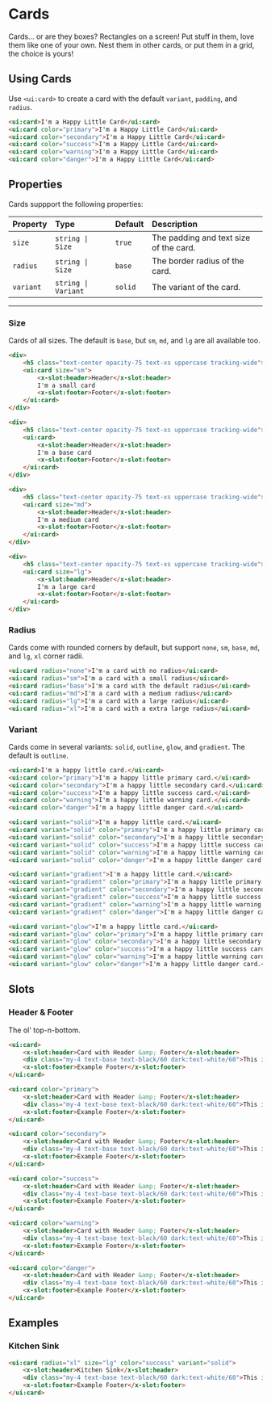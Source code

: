 # Cards

Cards... or are they boxes? Rectangles on a screen! Put stuff in them, love them like one of your own. Nest them in other cards, or put them in a grid, the choice is yours!

## Using Cards

Use `<ui:card>` to create a card with the default `variant`, `padding`, and `radius`.

```html +demo title={Basic Cards} previewClasses={space-y-5}
<ui:card>I'm a Happy Little Card</ui:card>
<ui:card color="primary">I'm a Happy Little Card</ui:card>
<ui:card color="secondary">I'm a Happy Little Card</ui:card>
<ui:card color="success">I'm a Happy Little Card</ui:card>
<ui:card color="warning">I'm a Happy Little Card</ui:card>
<ui:card color="danger">I'm a Happy Little Card</ui:card>
```

## Properties

Cards suppport the following properties:

| Property | Type | Default | Description |
|:---|:---|:---|:---|
| `size` | `string \| Size` | `true` | The padding and text size of the card. |
| `radius` | `string \| Size` | `base` | The border radius of the card. |
| `variant` | `string \| Variant` | `solid` | The variant of the card. |

---

### Size

Cards of all sizes. The default is `base`, but `sm`, `md`, and `lg` are all available too.

```html +demo title={Card Sizing} previewClasses={space-y-5}
<div>
    <h5 class="text-center opacity-75 text-xs uppercase tracking-wide">SM Sizing</h5>
    <ui:card size="sm">
        <x-slot:header>Header</x-slot:header>
        I'm a small card
        <x-slot:footer>Footer</x-slot:footer>
    </ui:card>
</div>

<div>
    <h5 class="text-center opacity-75 text-xs uppercase tracking-wide">Base Sizing</h5>
    <ui:card>
        <x-slot:header>Header</x-slot:header>
        I'm a base card
        <x-slot:footer>Footer</x-slot:footer>
    </ui:card>
</div>

<div>
    <h5 class="text-center opacity-75 text-xs uppercase tracking-wide">MD Sizing</h5>
    <ui:card size="md">
        <x-slot:header>Header</x-slot:header>
        I'm a medium card
        <x-slot:footer>Footer</x-slot:footer>
    </ui:card>
</div>

<div>
    <h5 class="text-center opacity-75 text-xs uppercase tracking-wide">LG Sizing</h5>
    <ui:card size="lg">
        <x-slot:header>Header</x-slot:header>
        I'm a large card
        <x-slot:footer>Footer</x-slot:footer>
    </ui:card>
</div>
```


### ️️Radius

Cards come with rounded corners by default, but support `none`, `sm`, `base`, `md`, and `lg`, `xl` corner radii.

```html +demo title={Card Radius} previewClasses={space-y-5}
<ui:card radius="none">I'm a card with no radius</ui:card>
<ui:card radius="sm">I'm a card with a small radius</ui:card>
<ui:card radius="base">I'm a card with the default radius</ui:card>
<ui:card radius="md">I'm a card with a medium radius</ui:card>
<ui:card radius="lg">I'm a card with a large radius</ui:card>
<ui:card radius="xl">I'm a card with a extra large radius</ui:card>
```

### Variant

Cards come in several variants: `solid`, `outline`, `glow`, and `gradient`. The default is `outline`.

```html +demo title={Outline Variant} previewClasses={space-y-3}
<ui:card>I'm a happy little card.</ui:card>
<ui:card color="primary">I'm a happy little primary card.</ui:card>
<ui:card color="secondary">I'm a happy little secondary card.</ui:card>
<ui:card color="success">I'm a happy little success card.</ui:card>
<ui:card color="warning">I'm a happy little warning card.</ui:card>
<ui:card color="danger">I'm a happy little danger card.</ui:card>
```

```html +demo title={Solid Variant} previewClasses={space-y-3}
<ui:card variant="solid">I'm a happy little card.</ui:card>
<ui:card variant="solid" color="primary">I'm a happy little primary card.</ui:card>
<ui:card variant="solid" color="secondary">I'm a happy little secondary card.</ui:card>
<ui:card variant="solid" color="success">I'm a happy little success card.</ui:card>
<ui:card variant="solid" color="warning">I'm a happy little warning card.</ui:card>
<ui:card variant="solid" color="danger">I'm a happy little danger card.</ui:card>
```

```html +demo title={Gradient Variant} previewClasses={space-y-3}
<ui:card variant="gradient">I'm a happy little card.</ui:card>
<ui:card variant="gradient" color="primary">I'm a happy little primary card.</ui:card>
<ui:card variant="gradient" color="secondary">I'm a happy little secondary card.</ui:card>
<ui:card variant="gradient" color="success">I'm a happy little success card.</ui:card>
<ui:card variant="gradient" color="warning">I'm a happy little warning card.</ui:card>
<ui:card variant="gradient" color="danger">I'm a happy little danger card.</ui:card>
```

```html +demo title={Glow Variant} previewClasses={space-y-3}
<ui:card variant="glow">I'm a happy little card.</ui:card>
<ui:card variant="glow" color="primary">I'm a happy little primary card.</ui:card>
<ui:card variant="glow" color="secondary">I'm a happy little secondary card.</ui:card>
<ui:card variant="glow" color="success">I'm a happy little success card.</ui:card>
<ui:card variant="glow" color="warning">I'm a happy little warning card.</ui:card>
<ui:card variant="glow" color="danger">I'm a happy little danger card.</ui:card>
```


## Slots

### Header & Footer
The ol' top-n-bottom.

```html +demo previewClasses={space-y-5}
<ui:card>
    <x-slot:header>Card with Header &amp; Footer</x-slot:header>
    <div class="my-4 text-base text-black/60 dark:text-white/60">This is a card with a header. It lives in our world.</div>
    <x-slot:footer>Example Footer</x-slot:footer>
</ui:card>

<ui:card color="primary">
    <x-slot:header>Card with Header &amp; Footer</x-slot:header>
    <div class="my-4 text-base text-black/60 dark:text-white/60">This is a card with a header. It lives in our world.</div>
    <x-slot:footer>Example Footer</x-slot:footer>
</ui:card>

<ui:card color="secondary">
    <x-slot:header>Card with Header &amp; Footer</x-slot:header>
    <div class="my-4 text-base text-black/60 dark:text-white/60">This is a card with a header. It lives in our world.</div>
    <x-slot:footer>Example Footer</x-slot:footer>
</ui:card>

<ui:card color="success">
    <x-slot:header>Card with Header &amp; Footer</x-slot:header>
    <div class="my-4 text-base text-black/60 dark:text-white/60">This is a card with a header. It lives in our world.</div>
    <x-slot:footer>Example Footer</x-slot:footer>
</ui:card>

<ui:card color="warning">
    <x-slot:header>Card with Header &amp; Footer</x-slot:header>
    <div class="my-4 text-base text-black/60 dark:text-white/60">This is a card with a header. It lives in our world.</div>
    <x-slot:footer>Example Footer</x-slot:footer>
</ui:card>

<ui:card color="danger">
    <x-slot:header>Card with Header &amp; Footer</x-slot:header>
    <div class="my-4 text-base text-black/60 dark:text-white/60">This is a card with a header. It lives in our world.</div>
    <x-slot:footer>Example Footer</x-slot:footer>
</ui:card>
```

## Examples

### Kitchen Sink
```html +demo
<ui:card radius="xl" size="lg" color="success" variant="solid">
    <x-slot:header>Kitchen Sink</x-slot:header>
    <div class="my-4 text-base text-black/60 dark:text-white/60">This is a card with a header. It lives in our world.</div>
    <x-slot:footer>Example Footer</x-slot:footer>
</ui:card>
```
